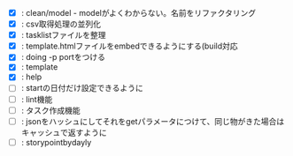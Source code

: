 - [x] : clean/model - modelがよくわからない。名前をリファクタリング
- [x] : csv取得処理の並列化
- [x] : tasklistファイルを整理
- [x] : template.htmlファイルをembedできるようにする(build対応
- [x] : doing -p portをつける
- [x] : template
- [x] : help
- [ ] : startの日付だけ設定できるように
- [ ] : lint機能
- [ ] : タスク作成機能
- [ ] : jsonをハッシュにしてそれをgetパラメータにつけて、同じ物がきた場合はキャッシュで返すように
- [ ] : storypointbydayly
